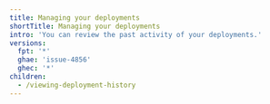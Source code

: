```yaml
---
title: Managing your deployments
shortTitle: Managing your deployments
intro: 'You can review the past activity of your deployments.'
versions:
  fpt: '*'
  ghae: 'issue-4856'
  ghec: '*'
children:
  - /viewing-deployment-history
---
```

